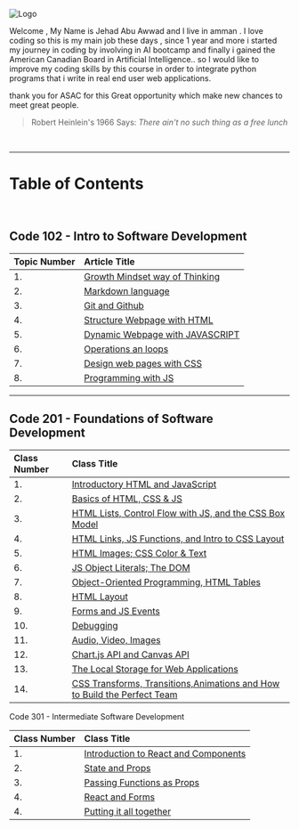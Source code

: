 
![Logo](https://jehadabuawwad.github.io/reading-notes/images/LOGO.png)

Welcome , My Name is Jehad Abu Awwad and I live in amman .
I love coding so this is my main job these days , since 1 year and more i started my journey in coding by involving in AI bootcamp and finally i gained the American Canadian Board in
Artificial Intelligence.. so I would like to improve my coding skills by this course in order to integrate python programs that i write in real end user web applications.

thank you for ASAC for this Great opportunity which make new chances to meet great people.


>Robert Heinlein's 1966 Says: *There ain't no such thing as a free lunch* 

<br>

___

# **Table of Contents**

<br>

## Code 102 - Intro to Software Development

| Topic Number       | Article Title     | 
| :----------------  | :---------------- | 
|  1. | [Growth Mindset way of Thinking](https://jehadabuawwad.github.io/reading-notes/Code101-102/Lab01b)   |
|  2. | [Markdown language](https://jehadabuawwad.github.io/reading-notes/Code101-102/read01)                 |
| 3.  | [Git and Github](https://jehadabuawwad.github.io/reading-notes/Code101-102/read02)                 |
| 4.  | [Structure Webpage with HTML](https://jehadabuawwad.github.io/reading-notes/Code101-102/read03)   |
| 5.  | [Dynamic Webpage with JAVASCRIPT](https://jehadabuawwad.github.io/reading-notes/Code101-102/read04)   |
| 6.  | [Operations an loops](https://jehadabuawwad.github.io/reading-notes/Code101-102/read05)                 |
| 7.  | [Design web pages with CSS](https://jehadabuawwad.github.io/reading-notes/Code101-102/read06)   |
| 8.  | [Programming with JS](https://jehadabuawwad.github.io/reading-notes/Code101-102/read07)                 |

___

## Code 201 - Foundations of Software Development

| Class Number       | Class Title     | 
| :----------------  | :---------------- | 
| 1.  | [Introductory HTML and JavaScript](https://jehadabuawwad.github.io/reading-notes/Code201/class-01)  |
| 2.  | [Basics of HTML, CSS & JS](https://jehadabuawwad.github.io/reading-notes/Code201/class-02)  |
| 3.  | [HTML Lists, Control Flow with JS, and the CSS Box Model](https://jehadabuawwad.github.io/reading-notes/Code201/class-03)  |
| 4.  | [HTML Links, JS Functions, and Intro to CSS Layout](https://jehadabuawwad.github.io/reading-notes/Code201/class-04)  |
| 5.  | [HTML Images; CSS Color & Text](https://jehadabuawwad.github.io/reading-notes/Code201/class-05)  |
| 6.  | [ JS Object Literals; The DOM](https://jehadabuawwad.github.io/reading-notes/Code201/class-06)  |
| 7.  | [Object-Oriented Programming, HTML Tables](https://jehadabuawwad.github.io/reading-notes/Code201/class-07)  |\
| 8.  | [HTML Layout](https://jehadabuawwad.github.io/reading-notes/Code201/class-08)  |
| 9.  | [Forms and JS Events](https://jehadabuawwad.github.io/reading-notes/Code201/class-09)  |
| 10.  | [Debugging](https://jehadabuawwad.github.io/reading-notes/Code201/class-10)  |
| 11.  | [Audio, Video, Images](https://jehadabuawwad.github.io/reading-notes/Code201/class-11)  |
| 12.  | [Chart.js API and Canvas API](https://jehadabuawwad.github.io/reading-notes/Code201/class-12)  |
| 13.  | [The Local Storage for Web Applications](https://jehadabuawwad.github.io/reading-notes/Code201/class-13)  |
| 14.  | [CSS Transforms, Transitions,Animations and How to Build the Perfect Team](https://jehadabuawwad.github.io/reading-notes/Code201/class-14)  |







Code 301 - Intermediate Software Development




| Class Number       | Class Title     | 
| :----------------  | :---------------- | 
| 1.  | [Introduction to React and Components](https://jehadabuawwad.github.io/reading-notes/Code301/class-01)  |
| 2.  | [State and Props](https://jehadabuawwad.github.io/reading-notes/Code301/class-02)  |
| 3.  | [Passing Functions as Props](https://jehadabuawwad.github.io/reading-notes/Code301/class-03)  |
| 4.  | [React and Forms](https://jehadabuawwad.github.io/reading-notes/Code301/class-04)  |
| 4.  | [Putting it all together](https://jehadabuawwad.github.io/reading-notes/Code301/class-05)  |




